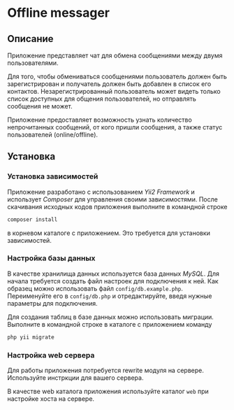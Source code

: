 # Offline messager

## Описание

Приложение представляет чат для обмена сообщениями между двумя пользователями.

Для того, чтобы обмениваться сообщениями пользователь должен быть зарегистрирован и получатель должен быть добавлен в список его контактов. Незарегистрированный пользователь может видеть только список доступных для общения пользователей, но отправлять сообщения не может.

Приложение предоставляет возможность узнать количество непрочитанных сообщений, от кого пришли сообщения, а также статус пользователей (online/offline).

## Установка

### Установка зависимостей
Приложение разработано с использованием *Yii2 Framework* и использует *Composer* для управления своими зависимостями. После скачивания исходных кодов приложения выполните в командной строке

``` cmd
composer install
```

в корневом каталоге с приложением. Это требуется для установки зависимостей.

### Настройка базы данных

В качестве хранилища данных используется база данных *MySQL*. Для начала требуется создать файл настроек для подключения к ней. Как образец можно использовать файл ``config/db.example.php``. Переименуйте его в ``config/db.php`` и отредактируйте, введя нужные параметры для подключения.

Для создания таблиц в базе данных можно использовать миграции. Выполните в командной строке в каталоге с приложением команду

``` cmd
php yii migrate
```

### Настройка web сервера

Для работы приложения потребуется rewrite модуля на сервере. Используйте инстркции для вашего сервера.

В качестве web каталога приложения используйте каталог ``web`` при настройке хоста на сервере.